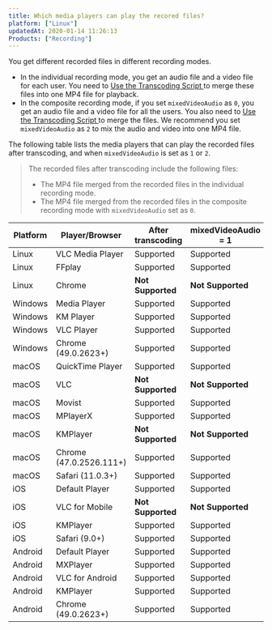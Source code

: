```yaml
---
title: Which media players can play the recored files?
platform: ["Linux"]
updatedAt: 2020-01-14 11:26:13
Products: ["Recording"]
---
```

You get different recorded files in different recording modes.

- In the individual recording mode, you get an audio file and a video file for each user. You need to [Use the Transcoding Script ](/en/Recording/recording_merge_files) to merge these files into one MP4 file for playback.
- In the composite recording mode, if you set `mixedVideoAudio` as `0`, you get an audio file and a video file for all the users. You also need to [Use the Transcoding Script ](/en/Recording/recording_merge_files) to merge the files. We recommend you set `mixedVideoAudio` as `2` to mix the audio and video into one MP4 file.

The following table lists the media players that can play the recorded files after transcoding, and when `mixedVideoAudio` is set as `1` or `2`.

> The recorded files after transcoding include the following files:
> - The MP4 file merged from the recorded files in the individual recording mode.
> - The MP4 file merged from the recorded files in the composite recording mode with `mixedVideoAudio`  set as `0`.

| Platform | Player/Browser          | After transcoding | mixedVideoAudio = 1 | mixedVideoAudio = 2 |
| -------- | ----------------------- | ----------------- | ------------------- | ------------------- |
| Linux    | VLC Media Player        | Supported         | Supported           | Supported           |
| Linux    | FFplay                | Supported         | Supported           | Supported           |
| Linux    | Chrome                  | **Not Supported** | **Not Supported**   | **Not Supported**   |
| Windows  | Media Player            | Supported         | Supported           | Supported           |
| Windows  | KM Player               | Supported         | Supported           | Supported           |
| Windows  | VLC Player              | Supported         | Supported           | Supported           |
| Windows  | Chrome (49.0.2623+)     | Supported         | Supported           | Supported           |
| macOS    | QuickTime Player        | Supported         | Supported           | Supported           |
| macOS    | VLC                     | **Not Supported** | **Not Supported**   | **Not Supported**   |
| macOS    | Movist                  | Supported         | Supported           | Supported           |
| macOS    | MPlayerX                | Supported         | Supported           | Supported           |
| macOS    | KMPlayer                | **Not Supported** | **Not Supported**   | **Not Supported**   |
| macOS    | Chrome (47.0.2526.111+) | Supported         | Supported           | Supported           |
| macOS    | Safari (11.0.3+)        | Supported         | Supported           | Supported           |
| iOS      | Default Player          | Supported         | Supported           | Supported           |
| iOS      | VLC for Mobile          | **Not Supported** | **Not Supported**   | Supported           |
| iOS      | KMPlayer                | Supported         | Supported           | Supported           |
| iOS      | Safari (9.0+)           | Supported         | Supported           | Supported           |
| Android  | Default Player          | Supported         | Supported           | Supported           |
| Android  | MXPlayer                | Supported         | Supported           | Supported           |
| Android  | VLC for Android         | Supported         | Supported           | Supported           |
| Android  | KMPlayer                | Supported         | Supported           | Supported           |
| Android  | Chrome (49.0.2623+)     | Supported         | Supported           | Supported           |
